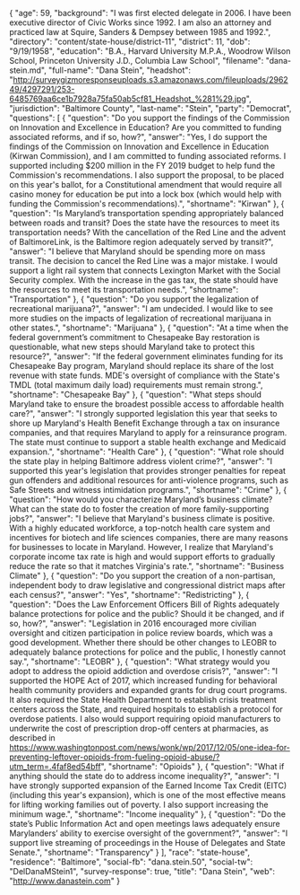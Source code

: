 {
  "age": 59,
  "background": "I was first elected delegate in 2006.  I have been executive director of Civic Works since 1992.  I am also an attorney and practiced law at Squire, Sanders & Dempsey between 1985 and 1992.",
  "directory": "content/state-house/district-11",
  "district": 11,
  "dob": "9/19/1958",
  "education": "B.A., Harvard University M.P.A., Woodrow Wilson School, Princeton University J.D., Columbia Law School",
  "filename": "dana-stein.md",
  "full-name": "Dana Stein",
  "headshot": "http://surveygizmoresponseuploads.s3.amazonaws.com/fileuploads/296249/4297291/253-6485769aa6ce1b7928a75fa50ab5cf81_Headshot_%281%29.jpg",
  "jurisdiction": "Baltimore County",
  "last-name": "Stein",
  "party": "Democrat",
  "questions": [
    {
      "question": "Do you support the findings of the Commission on Innovation and Excellence in Education? Are you committed to funding associated reforms, and if so, how?",
      "answer": "Yes, I do support the findings of the Commission on Innovation and Excellence in Education (Kirwan Commission), and I am committed to funding associated reforms.  I supported including $200 million in the FY 2019 budget to help fund the Commission's recommendations.  I also support the proposal, to be placed on this year's ballot, for a Constitutional amendment that would require all casino money for education be put into a lock box (which would help with funding the Commission's recommendations).",
      "shortname": "Kirwan"
    },
    {
      "question": "Is Maryland’s transportation spending appropriately balanced between roads and transit? Does the state have the resources to meet its transportation needs? With the cancellation of the Red Line and the advent of BaltimoreLink, is the Baltimore region adequately served by transit?",
      "answer": "I believe that Maryland should be spending more on mass transit.  The decision to cancel the Red Line was a major mistake.  I would support a light rail system that connects Lexington Market with the Social Security complex.  With the increase in the gas tax, the state should have the resources to meet its transportation needs.",
      "shortname": "Transportation"
    },
    {
      "question": "Do you support the legalization of recreational marijuana?",
      "answer": "I am undecided.  I would like to see more studies on the impacts of legalization of recreational marijuana in other states.",
      "shortname": "Marijuana"
    },
    {
      "question": "At a time when the federal government’s commitment to Chesapeake Bay restoration is questionable, what new steps should Maryland take to protect this resource?",
      "answer": "If the federal government eliminates funding for its Chesapeake Bay program, Maryland should replace its share of the lost revenue with state funds.  MDE's oversight of compliance with the State's TMDL (total maximum daily load) requirements must remain strong.",
      "shortname": "Chesapeake Bay"
    },
    {
      "question": "What steps should Maryland take to ensure the broadest possible access to affordable health care?",
      "answer": "I strongly supported legislation this year that seeks to shore up Maryland's Health Benefit Exchange through a tax on insurance companies, and that requires Maryland to apply for a reinsurance program.  The state must continue to support a stable health exchange and Medicaid expansion.",
      "shortname": "Health Care"
    },
    {
      "question": "What role should the state play in helping Baltimore address violent crime?",
      "answer": "I supported this year's legislation that provides stronger penalties for repeat gun offenders and additional resources for anti-violence programs, such as Safe Streets and witness intimidation programs.",
      "shortname": "Crime"
    },
    {
      "question": "How would you characterize Maryland’s business climate? What can the state do to foster the creation of more family-supporting jobs?",
      "answer": "I believe that Maryland's business climate is positive.  With a highly educated workforce, a top-notch health care system and incentives for biotech and life sciences companies, there are many reasons for businesses to locate in Maryland.  However, I realize that Maryland's corporate income tax rate is high and would support efforts to gradually reduce the rate so that it matches Virginia's rate.",
      "shortname": "Business Climate"
    },
    {
      "question": "Do you support the creation of a non-partisan, independent body to draw legislative and congressional district maps after each census?",
      "answer": "Yes",
      "shortname": "Redistricting"
    },
    {
      "question": "Does the Law Enforcement Officers Bill of Rights adequately balance protections for police and the public? Should it be changed, and if so, how?",
      "answer": "Legislation in 2016 encouraged more civilian oversight and citizen participation in police review boards, which was a good development.  Whether there should be other changes to LEOBR to adequately balance protections for police and the public, I honestly cannot say.",
      "shortname": "LEOBR"
    },
    {
      "question": "What strategy would you adopt to address the opioid addiction and overdose crisis?",
      "answer": "I supported the HOPE Act of 2017, which increased funding for behavioral health community providers and expanded grants for drug court programs.  It also required the State Health Department to establish crisis treatment centers across the State, and required hospitals to establish a protocol for overdose patients.   I also would support requiring opioid manufacturers to underwrite the cost of prescription drop-off centers at pharmacies, as described in https://www.washingtonpost.com/news/wonk/wp/2017/12/05/one-idea-for-preventing-leftover-opioids-from-fueling-opioid-abuse/?utm_term=.4faf8ed54bff",
      "shortname": "Opioids"
    },
    {
      "question": "What if anything should the state do to address income inequality?",
      "answer": "I have strongly supported expansion of the Earned Income Tax Credit (EITC) (including this year's expansion), which is one of the most effective means for lifting working families out of poverty.   I also support increasing the minimum wage.",
      "shortname": "Income inequality"
    },
    {
      "question": "Do the state’s Public Information Act and open meetings laws adequately ensure Marylanders’ ability to exercise oversight of the government?",
      "answer": "I support live streaming of proceedings in the House of Delegates and State Senate.",
      "shortname": "Transparency"
    }
  ],
  "race": "state-house",
  "residence": "Baltimore",
  "social-fb": "dana.stein.50",
  "social-tw": "DelDanaMStein1",
  "survey-response": true,
  "title": "Dana Stein",
  "web": "http://www.danastein.com"
}
